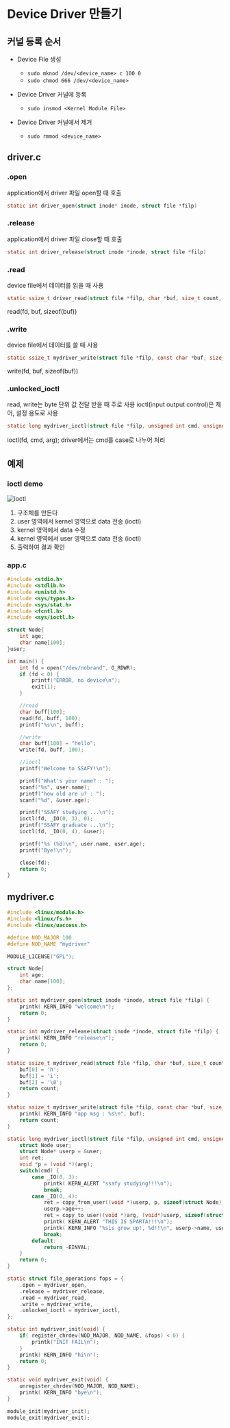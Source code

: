 # Device Driver 만들기
## 커널 등록 순서
- Device File 생성
    - ```sudo mknod /dev/<device_name> c 100 0```
    - ```sudo chmod 666 /dev/<device_name>```

- Device Driver 커널에 등록
    - ```sudo insmod <Kernel Module File>```

- Device Driver 커널에서 제거
    - ```sudo rmmod <device_name>```

## driver.c
### .open
application에서 driver 파일 open할 때 호출
```c
static int driver_open(struct inode* inode, struct file *filp)
```
### .release
application에서 driver 파일 close할 때 호출
```c
static int driver_release(struct inode *inode, struct file *filp)
```

### .read
device file에서 데이터를 읽을 때 사용
```c
static ssize_t driver_read(struct file *filp, char *buf, size_t count, loff_t *ppos)
```
read(fd, buf, sizeof(buf))
### .write
device file에서 데이터를 쓸 때 사용
```c
static ssize_t mydriver_write(struct file *filp, const char *buf, size_t count, loff_t *ppos)
```
write(fd, buf, sizeof(buf))

### .unlocked_ioctl
read, write는 byte 단위 값 전달 받을 때 주로 사용
ioctl(input output control)은 제어, 설정 용도로 사용
```c
static long mydriver_ioctl(struct file *filp, unsigned int cmd, unsigned long arg)
```
ioctl(fd, cmd, arg);
driver에서는 cmd를 case로 나누어 처리


## 예제
### ioctl demo
![ioctl](./demo/demo.gif)
1. 구조체를 만든다
2. user 영역에서 kernel 영역으로 data 전송 (ioctl)
3. kernel 영역에서 data 수정
4. kernel 영역에서 user 영역으로 data 전송 (ioctl)
5. 출력하여 결과 확인


### app.c
```C
#include <stdio.h>
#include <stdlib.h>
#include <unistd.h>
#include <sys/types.h>
#include <sys/stat.h>
#include <fcntl.h>
#include <sys/ioctl.h>

struct Node{
	int age;
	char name[100];
}user;

int main() {
    int fd = open("/dev/nobrand", O_RDWR);
    if (fd < 0) {
        printf("ERROR, no device\n");
        exit(1);
    }

	//read
    char buff[100];
    read(fd, buff, 100);
    printf("%s\n", buff);

    //write
    char buff[100] = "hello";
    write(fd, buff, 100);

    //ioctl
    printf("Welcome to SSAFY!\n");

    printf("What's your name? : ");
    scanf("%s", user.name);
    printf("how old are u? : ");
    scanf("%d", &user.age);

    printf("SSAFY studying ...\n");
    ioctl(fd, _IO(0, 3), 0);
    printf("SSAFY graduate ...\n");
    ioctl(fd, _IO(0, 4), &user);

    printf("%s (%d)\n", user.name, user.age);
    printf("Bye!\n");

    close(fd);
    return 0;
}

```

## mydriver.c
```c
#include <linux/module.h>
#include <linux/fs.h>
#include <linux/uaccess.h>

#define NOD_MAJOR 100
#define NOD_NAME "mydriver"

MODULE_LICENSE("GPL");

struct Node{
	int age;
	char name[100];
};

static int mydriver_open(struct inode *inode, struct file *filp) {
	printk( KERN_INFO "welcome\n");
	return 0;
}

static int mydriver_release(struct inode *inode, struct file *filp) {
	printk( KERN_INFO "release\n");
	return 0;
}

static ssize_t mydriver_read(struct file *filp, char *buf, size_t count, loff_t *ppos) {
	buf[0] = 'h';
	buf[1] = 'i';
	buf[2] = '\0';
	return count;
}

static ssize_t mydriver_write(struct file *filp, const char *buf, size_t count, loff_t *ppos) {
	printk( KERN_INFO "app msg : %s\n", buf);
	return count;
}

static long mydriver_ioctl(struct file *filp, unsigned int cmd, unsigned long arg) {
	struct Node user;
	struct Node* userp = &user;
	int ret;
	void *p = (void *)(arg);
	switch(cmd) {
		case _IO(0, 3):
			printk( KERN_ALERT "ssafy studying!!!\n");
			break;
		case _IO(0, 4):
			ret = copy_from_user((void *)userp, p, sizeof(struct Node));
			userp->age++;
			ret = copy_to_user((void *)arg, (void*)userp, sizeof(struct Node));
			printk( KERN_ALERT "THIS IS SPARTA!!!\n");
			printk( KERN_INFO "%sis grow up!, %d!!\n", userp->name, userp->age);
			break;
		default:
			return -EINVAL;
	}
	return 0;
}

static struct file_operations fops = {
	.open = mydriver_open,
	.release = mydriver_release,
	.read = mydriver_read,
	.write = mydriver_write,
	.unlocked_ioctl = mydriver_ioctl,
};

static int mydriver_init(void) {
	if( register_chrdev(NOD_MAJOR, NOD_NAME, &fops) < 0) {
		printk("INIT FAIL\n");
	}
	printk( KERN_INFO "hi\n");
	return 0;
}

static void mydriver_exit(void) {
	unregister_chrdev(NOD_MAJOR, NOD_NAME);
	printk( KERN_INFO "bye\n");
}

module_init(mydriver_init);
module_exit(mydriver_exit);
```